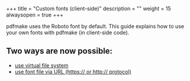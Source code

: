 +++
title = "Custom fonts (client-side)"
description = ""
weight = 15
alwaysopen = true
+++

pdfmake uses the Roboto font by default. This guide explains how to use your own fonts with pdfmake (in client-side code).

## Two ways are now possible:
* [use virtual file system](/docs/0.3/fonts/custom-fonts-client-side/vfs/)
* [use font file via URL (https:// or http:// protocol)](/docs/0.3/fonts/custom-fonts-client-side/url/)
